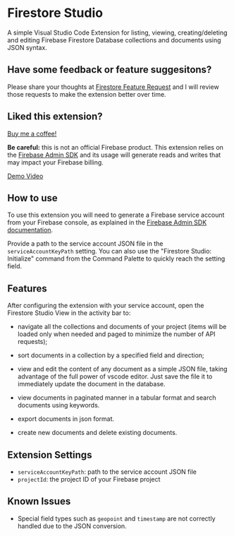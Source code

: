 # Firestore Studio

A simple Visual Studio Code Extension for listing, viewing, creating/deleting and editing Firebase Firestore Database collections and documents using JSON syntax.

## Have some feedback or feature suggesitons?
Please share your thoughts at [Firestore Feature Request](https://docs.google.com/forms/d/e/1FAIpQLSdwXajd_vlj2letMQcpeEmIyci-yY1Uln96y8DhoIK9SQoxNg/viewform?usp=dialog) and I will review those requests to make the extension better over time. 

## Liked this extension? 
[Buy me a coffee!](https://coff.ee/codeomnitrix)

**Be careful:** this is not an official Firebase product. This extension relies on the [Firebase Admin SDK](https://firebase.google.com/docs/admin/setup) and its usage will generate reads and writes that may impact your Firebase billing.

[Demo Video](https://youtu.be/CaDOCA5DG-k)

## How to use

To use this extension you will need to generate a Firebase service account from your Firebase console, as explained in the [Firebase Admin SDK documentation](https://firebase.google.com/docs/admin/setup#set-up-project-and-service-account).

Provide a path to the service account JSON file in the `serviceAccountKeyPath` setting. You can also use the "Firestore Studio: Initialize" command from the Command Palette to quickly reach the setting field.

## Features

After configuring the extension with your service account, open the Firestore Studio View in the activity bar to:

- navigate all the collections and documents of your project (items will be loaded only when needed and paged to minimize the number of API requests);

- sort documents in a collection by a specified field and direction;

- view and edit the content of any document as a simple JSON file, taking advantage of the full power of vscode editor. Just save the file it to immediately update the document in the database.

- view documents in paginated manner in a tabular format and search documents using keywords.

- export documents in json format.

- create new documents and delete existing documents.

## Extension Settings

- `serviceAccountKeyPath`: path to the service account JSON file
- `projectId`: the project ID of your Firebase project

## Known Issues

- Special field types such as `geopoint` and `timestamp` are not correctly handled due to the JSON conversion.

